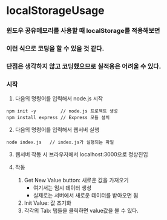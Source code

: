 # localStorageUsage

### 윈도우 공유메모리를 사용할 때 localStorage를 적용해보면
### 이런 식으로 코딩을 할 수 있을 것 같다.
### 단점은 생각하지 않고 코딩했으므로 실적용은 어려울 수 있다.

### 시작
1. 다음의 명령어를 입력해서 node.js 시작
```
npm init -y         // node.js 프로젝트 생성
npm install express // Express 모듈 설치
```

2. 다음의 명령어를 입력해서 웹서버 실행
```
node index.js   // index.js가 실행되는 파일
```

3. 웹서버 작동 시 브라우저에서 localhost:3000으로 정상진입

4. 작동
    1. Get New Value button: 새로운 값을 가져오기
        * 여기서는 임시 데이터 생성
        * 실제로는 서버에서 새로운 데이터를 받아오면 됨
    2. Init Value: 값 초기화
    3. 각각의 Tab: 탭들을 클릭하면 value값을 볼 수 있다.